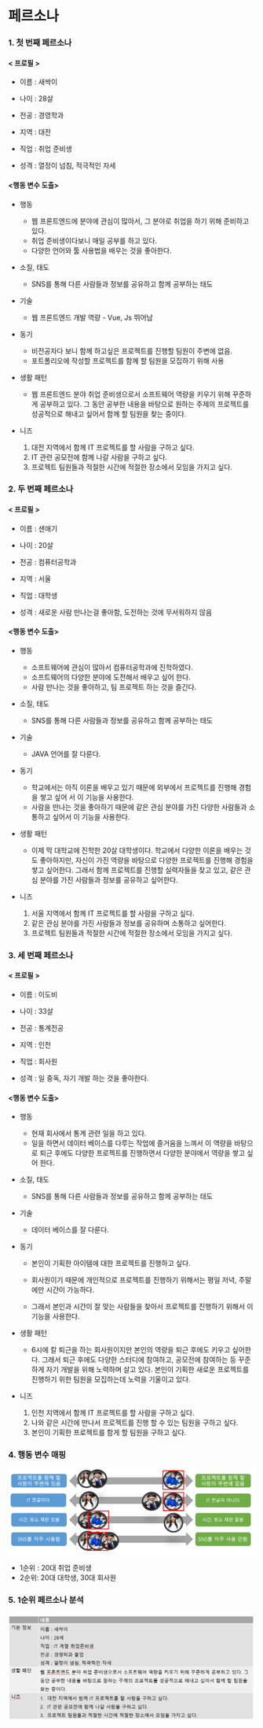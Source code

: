 # 페르소나



### 1. 첫 번째 페르소나 

#### < 프로필 >

- 이름 : 새싹이 

- 나이 : 28살 

- 전공 : 경영학과

- 지역 : 대전

- 직업 : 취업 준비생

- 성격 : 열정이 넘침, 적극적인 자세

  

#### <행동 변수 도출>

- 행동 
  - 웹 프론트엔드에 분야에 관심이 많아서, 그 분야로 취업을 하기 위해 준비하고 있다. 
  - 취업 준비생이다보니 매일 공부를 하고 있다. 
  - 다양한 언어와 툴 사용법을 배우는 것을 좋아한다. 

- 소질, 태도 
  - SNS를 통해 다른 사람들과 정보를 공유하고 함께 공부하는 태도 
- 기술
  -  웹 프론트엔드 개발 역량 - Vue, Js 뛰어남
- 동기
  - 비전공자다 보니 함께 하고싶은 프로젝트를 진행할 팀원이 주변에 없음. 
  - 포트폴리오에 작성할 프로젝트를 함께 할 팀원을 모집하기 위해 사용

- 생활 패턴
  - 웹 프론트엔드 분야 취업 준비생으로서 소프트웨어 역량을 키우기 위해 꾸준하게 공부하고 있다. 그 동안 공부한 내용을 바탕으로 원하는 주제의 프로젝트를 성공적으로 해내고 싶어서 함께 할 팀원을 찾는 중이다. 
- 니즈 
  1. 대전 지역에서 함께 IT 프로젝트를 할 사람을 구하고 싶다. 
  2. IT 관련 공모전에 함께 나갈 사람을 구하고 싶다. 
  3. 프로젝트 팀원들과 적절한 시간에 적절한 장소에서 모임을 가지고 싶다. 



### 2. 두 번째 페르소나 

#### < 프로필 >

- 이름 : 샌애기

- 나이 : 20살 

- 전공 : 컴퓨터공학과

- 지역 : 서울

- 직업 : 대학생

- 성격 : 새로운 사람 만나는걸 좋아함, 도전하는 것에 무서워하지 않음 



#### <행동 변수 도출>

- 행동 
  - 소프트웨어에 관심이 많아서 컴퓨터공학과에 진학하였다.
  - 소프트웨어의 다양한 분야에 도전해서 배우고 싶어 한다. 
  - 사람 만나는 것을 좋아하고, 팀 프로젝트 하는 것을 즐긴다. 

- 소질, 태도 
  - SNS를 통해 다른 사람들과 정보를 공유하고 함께 공부하는 태도 
- 기술
  -  JAVA 언어를 잘 다룬다. 
- 동기
  - 학교에서는 아직 이론을 배우고 있기 때문에 외부에서 프로젝트를 진행해 경험을 쌓고 싶어 서 이 기능을 사용한다. 
  - 사람을 만나는 것을 좋아하기 때문에 같은 관심 분야를 가진 다양한 사람들과 소통하고 싶어서 이 기능을 사용한다. 

- 생활 패턴
  - 이제 막 대학교에 진학한 20살 대학생이다. 학교에서 다양한 이론을 배우는 것도 좋아하지만, 자신이 가진 역량을 바탕으로 다양한 프로젝트를 진행해 경험을 쌓고 싶어한다. 그래서 함께 프로젝트를 진행할 실력자들을 찾고 있고, 같은 관심 분야를 가진 사람들과 정보를 공유하고 싶어한다. 
- 니즈 
  1. 서울 지역에서 함께 IT 프로젝트를 할 사람을 구하고 싶다. 
  2. 같은 관심 분야를 가진 사람들과 정보를 공유하며 소통하고 싶어한다. 
  3. 프로젝트 팀원들과 적절한 시간에 적절한 장소에서 모임을 가지고 싶다.



### 3. 세 번째 페르소나

#### < 프로필 >

- 이름 : 이도비

- 나이 : 33살 

- 전공 : 통계전공

- 지역 : 인천

- 직업 : 회사원

- 성격 : 일 중독, 자기 개발 하는 것을 좋아한다. 



#### <행동 변수 도출>

- 행동 

  - 현재 회사에서 통계 관련 일을 하고 있다. 
  - 일을 하면서 데이터 베이스를 다루는 작업에 즐거움을 느껴서 이 역량을 바탕으로 퇴근 후에도 다양한 프로젝트를 진행하면서 다양한 분야에서 역량을 쌓고 싶어 한다. 

- 소질, 태도 

  - SNS를 통해 다른 사람들과 정보를 공유하고 함께 공부하는 태도 

- 기술

  -  데이터 베이스를 잘 다룬다.

- 동기

  - 본인이 기획한 아이템에 대한 프로젝트를 진행하고 싶다. 

  - 회사원이기 때문에 개인적으로 프로젝트를 진행하기 위해서는 평일 저녁, 주말에만 시간이 가능하다. 
  - 그래서 본인과 시간이 잘 맞는 사람들을 찾아서 프로젝트를 진행하기 위해서 이 기능을 사용한다. 

- 생활 패턴

  - 6시에 칼 퇴근을 하는 회사원이지만 본인의 역량을 퇴근 후에도 키우고 싶어한다. 그래서 퇴근 후에도 다양한 스터디에 참여하고, 공모전에 참여하는 등 꾸준하게 자기 개발을 위해 노력하며 살고 있다. 본인이 기획한 새로운 프로젝트를 진행하기 위한 팀원을 모집하는데 노력을 기울이고 있다.  

- 니즈 

  1. 인천 지역에서 함께 IT 프로젝트를 할 사람을 구하고 싶다. 
  2. 나와 같은 시간에 만나서 프로젝트를 진행 할 수 있는 팀원을 구하고 싶다. 
  3. 본인이 기획한 프로젝트를 함게 할 팀원을 구하고 싶다. 



### 4. 행동 변수 매핑 

![image-20200730100345203](페르소나.assets/image-20200730100345203.png)

- 1순위 : 20대 취업 준비생
- 2순위: 20대 대학생, 30대 회사원



### 5. 1순위 페르소나 분석

![image-20200730100919554](페르소나.assets/image-20200730100919554.png)









